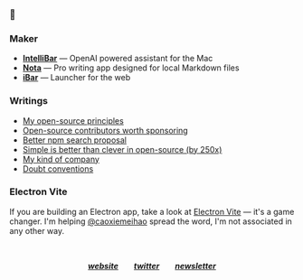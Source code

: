 ### 👋

### Maker

- [**IntelliBar**](https://intellibar.app/) — OpenAI powered assistant for the Mac
- [**Nota**](https://nota.md/) — Pro writing app designed for local Markdown files
- [**iBar**](https://ibar.app/) — Launcher for the web

### Writings

- [My open-source principles](https://astoilkov.com/my-open-source-principles)
- [Open-source contributors worth sponsoring](https://astoilkov.com/open-source-contributors-worth-sponsoring)
- [Better npm search proposal](https://astoilkov.com/better-npm-search-proposal)
- [Simple is better than clever in open-source (by 250x)](https://astoilkov.com/simple-is-better-than-clever-in-open-source-by-250x)
- [My kind of company](https://astoilkov.com/my-kind-of-company)
- [Doubt conventions](https://astoilkov.com/doubt-conventions)

### Electron Vite

If you are building an Electron app, take a look at [Electron Vite](https://electron-vite.github.io/) — it's a game changer. I'm helping [@caoxiemeihao](https://github.com/caoxiemeihao) spread the word, I'm not associated in any other way.

<p>&nbsp;</p>

<p align="center">
  <a href="https://astoilkov.com/"><b><i>website</i></b></a>
  &nbsp;
  &nbsp;
  &nbsp;
  <a href="https://twitter.com/antoniostoilkov"><b><i>twitter</i></b></a>
  &nbsp;
  &nbsp;
  &nbsp;
  <a href="https://astoilkov.com/newsletter"><b><i>newsletter</i></b></a>
</p>
